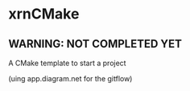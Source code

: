 # xrnCMake

## WARNING: NOT COMPLETED YET
A CMake template to start a project

(uing app.diagram.net for the gitflow)
